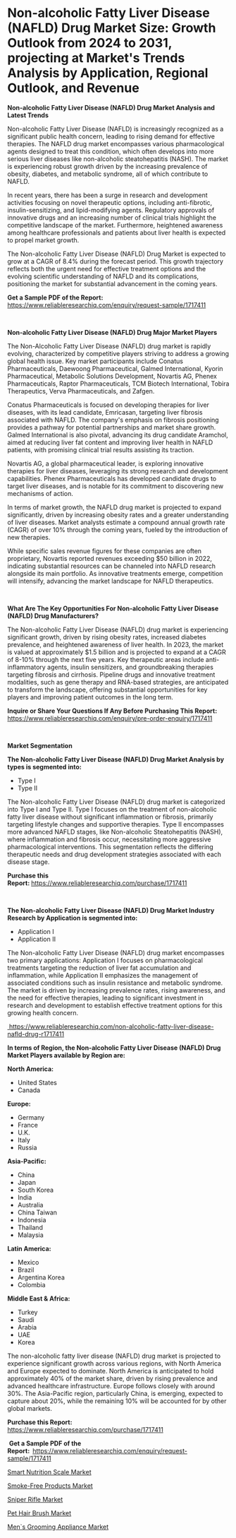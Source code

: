 <p><h1>Non-alcoholic Fatty Liver Disease (NAFLD) Drug Market Size: Growth Outlook from 2024 to 2031, projecting at Market's Trends Analysis by Application, Regional Outlook, and Revenue</h1></p><p><strong>Non-alcoholic Fatty Liver Disease (NAFLD) Drug Market Analysis and Latest Trends</strong></p>
<p><p>Non-alcoholic Fatty Liver Disease (NAFLD) is increasingly recognized as a significant public health concern, leading to rising demand for effective therapies. The NAFLD drug market encompasses various pharmacological agents designed to treat this condition, which often develops into more serious liver diseases like non-alcoholic steatohepatitis (NASH). The market is experiencing robust growth driven by the increasing prevalence of obesity, diabetes, and metabolic syndrome, all of which contribute to NAFLD.</p><p>In recent years, there has been a surge in research and development activities focusing on novel therapeutic options, including anti-fibrotic, insulin-sensitizing, and lipid-modifying agents. Regulatory approvals of innovative drugs and an increasing number of clinical trials highlight the competitive landscape of the market. Furthermore, heightened awareness among healthcare professionals and patients about liver health is expected to propel market growth.</p><p>The Non-alcoholic Fatty Liver Disease (NAFLD) Drug Market is expected to grow at a CAGR of 8.4% during the forecast period. This growth trajectory reflects both the urgent need for effective treatment options and the evolving scientific understanding of NAFLD and its complications, positioning the market for substantial advancement in the coming years.</p></p>
<p><strong>Get a Sample PDF of the Report:&nbsp;</strong> <a href="https://www.reliableresearchiq.com/enquiry/request-sample/1717411?utm_campaign=1102&utm_medium=2&utm_source=Github&utm_content=ia&utm_term=14102024&utm_id=non-alcoholic-fatty-liver-disease-nafld-drug">https://www.reliableresearchiq.com/enquiry/request-sample/1717411</a></p>
<p>&nbsp;</p>
<p><strong>Non-alcoholic Fatty Liver Disease (NAFLD) Drug Major Market Players</strong></p>
<p><p>The Non-Alcoholic Fatty Liver Disease (NAFLD) drug market is rapidly evolving, characterized by competitive players striving to address a growing global health issue. Key market participants include Conatus Pharmaceuticals, Daewoong Pharmaceutical, Galmed International, Kyorin Pharmaceutical, Metabolic Solutions Development, Novartis AG, Phenex Pharmaceuticals, Raptor Pharmaceuticals, TCM Biotech International, Tobira Therapeutics, Verva Pharmaceuticals, and Zafgen.</p><p>Conatus Pharmaceuticals is focused on developing therapies for liver diseases, with its lead candidate, Emricasan, targeting liver fibrosis associated with NAFLD. The company's emphasis on fibrosis positioning provides a pathway for potential partnerships and market share growth. Galmed International is also pivotal, advancing its drug candidate Aramchol, aimed at reducing liver fat content and improving liver health in NAFLD patients, with promising clinical trial results assisting its traction.</p><p>Novartis AG, a global pharmaceutical leader, is exploring innovative therapies for liver diseases, leveraging its strong research and development capabilities. Phenex Pharmaceuticals has developed candidate drugs to target liver diseases, and is notable for its commitment to discovering new mechanisms of action.</p><p>In terms of market growth, the NAFLD drug market is projected to expand significantly, driven by increasing obesity rates and a greater understanding of liver diseases. Market analysts estimate a compound annual growth rate (CAGR) of over 10% through the coming years, fueled by the introduction of new therapies.</p><p>While specific sales revenue figures for these companies are often proprietary, Novartis reported revenues exceeding $50 billion in 2022, indicating substantial resources can be channeled into NAFLD research alongside its main portfolio. As innovative treatments emerge, competition will intensify, advancing the market landscape for NAFLD therapeutics.</p></p>
<p>&nbsp;</p>
<p><strong>What Are The Key Opportunities For Non-alcoholic Fatty Liver Disease (NAFLD) Drug Manufacturers?</strong></p>
<p><p>The Non-alcoholic Fatty Liver Disease (NAFLD) drug market is experiencing significant growth, driven by rising obesity rates, increased diabetes prevalence, and heightened awareness of liver health. In 2023, the market is valued at approximately $1.5 billion and is projected to expand at a CAGR of 8-10% through the next five years. Key therapeutic areas include anti-inflammatory agents, insulin sensitizers, and groundbreaking therapies targeting fibrosis and cirrhosis. Pipeline drugs and innovative treatment modalities, such as gene therapy and RNA-based strategies, are anticipated to transform the landscape, offering substantial opportunities for key players and improving patient outcomes in the long term.</p></p>
<p><strong>Inquire or Share Your Questions If Any Before Purchasing This Report:</strong> <a href="https://www.reliableresearchiq.com/enquiry/pre-order-enquiry/1717411?utm_campaign=1102&utm_medium=2&utm_source=Github&utm_content=ia&utm_term=14102024&utm_id=non-alcoholic-fatty-liver-disease-nafld-drug">https://www.reliableresearchiq.com/enquiry/pre-order-enquiry/1717411</a></p>
<p>&nbsp;</p>
<p><strong>Market Segmentation</strong></p>
<p><strong>The Non-alcoholic Fatty Liver Disease (NAFLD) Drug Market Analysis by types is segmented into:</strong></p>
<p><ul><li>Type I</li><li>Type II</li></ul></p>
<p><p>The Non-alcoholic Fatty Liver Disease (NAFLD) drug market is categorized into Type I and Type II. Type I focuses on the treatment of non-alcoholic fatty liver disease without significant inflammation or fibrosis, primarily targeting lifestyle changes and supportive therapies. Type II encompasses more advanced NAFLD stages, like Non-alcoholic Steatohepatitis (NASH), where inflammation and fibrosis occur, necessitating more aggressive pharmacological interventions. This segmentation reflects the differing therapeutic needs and drug development strategies associated with each disease stage.</p></p>
<p><strong>Purchase this Report:&nbsp;</strong><a href="https://www.reliableresearchiq.com/purchase/1717411?utm_campaign=1102&utm_medium=2&utm_source=Github&utm_content=ia&utm_term=14102024&utm_id=non-alcoholic-fatty-liver-disease-nafld-drug">https://www.reliableresearchiq.com/purchase/1717411</a></p>
<p>&nbsp;</p>
<p><strong>The Non-alcoholic Fatty Liver Disease (NAFLD) Drug Market Industry Research by Application is segmented into:</strong></p>
<p><ul><li>Application I</li><li>Application II</li></ul></p>
<p><p>The Non-alcoholic Fatty Liver Disease (NAFLD) drug market encompasses two primary applications: Application I focuses on pharmacological treatments targeting the reduction of liver fat accumulation and inflammation, while Application II emphasizes the management of associated conditions such as insulin resistance and metabolic syndrome. The market is driven by increasing prevalence rates, rising awareness, and the need for effective therapies, leading to significant investment in research and development to establish effective treatment options for this growing health concern.</p></p>
<p><a href="https://www.reliableresearchiq.com/non-alcoholic-fatty-liver-disease-nafld-drug-r1717411?utm_campaign=1102&utm_medium=2&utm_source=Github&utm_content=ia&utm_term=14102024&utm_id=non-alcoholic-fatty-liver-disease-nafld-drug">&nbsp;https://www.reliableresearchiq.com/non-alcoholic-fatty-liver-disease-nafld-drug-r1717411</a></p>
<p><strong>In terms of Region, the Non-alcoholic Fatty Liver Disease (NAFLD) Drug Market Players available by Region are:</strong></p>
<p>
    <p> <strong> North America: </strong>
        <ul>
            <li>United States</li>
            <li>Canada</li>
        </ul>
        </p> 
    <p> <strong> Europe: </strong>
        <ul>
            <li>Germany</li>
            <li>France</li>
            <li>U.K.</li>
            <li>Italy</li>
            <li>Russia</li>
        </ul>
        </p> 
    <p> <strong> Asia-Pacific: </strong>
        <ul>
            <li>China</li>
            <li>Japan</li>
            <li>South Korea</li>
            <li>India</li>
            <li>Australia</li>
            <li>China Taiwan</li>
            <li>Indonesia</li>
            <li>Thailand</li>
            <li>Malaysia</li>
        </ul>
        </p> 
    <p> <strong> Latin America: </strong>
        <ul>
            <li>Mexico</li>
            <li>Brazil</li>
            <li>Argentina Korea</li>
            <li>Colombia</li>
        </ul>
        </p> 
    <p> <strong> Middle East & Africa: </strong>
        <ul>
            <li>Turkey</li>
            <li>Saudi</li>
            <li>Arabia</li>
            <li>UAE</li>
            <li>Korea</li>
        </ul>
    </p>
    </p>
<p><p>The non-alcoholic fatty liver disease (NAFLD) drug market is projected to experience significant growth across various regions, with North America and Europe expected to dominate. North America is anticipated to hold approximately 40% of the market share, driven by rising prevalence and advanced healthcare infrastructure. Europe follows closely with around 30%. The Asia-Pacific region, particularly China, is emerging, expected to capture about 20%, while the remaining 10% will be accounted for by other global markets.</p></p>
<p><strong>Purchase this Report: </strong><a href="https://www.reliableresearchiq.com/purchase/1717411?utm_campaign=1102&utm_medium=2&utm_source=Github&utm_content=ia&utm_term=14102024&utm_id=non-alcoholic-fatty-liver-disease-nafld-drug">https://www.reliableresearchiq.com/purchase/1717411</a></p>
<p>&nbsp;<strong>Get a Sample PDF of the Report:&nbsp;&nbsp;</strong><a href="https://www.reliableresearchiq.com/enquiry/request-sample/1717411?utm_campaign=1102&utm_medium=2&utm_source=Github&utm_content=ia&utm_term=14102024&utm_id=non-alcoholic-fatty-liver-disease-nafld-drug">https://www.reliableresearchiq.com/enquiry/request-sample/1717411</a></p>
<p><strong></strong></p>
<p><p><a href="https://www.linkedin.com/pulse/smart-nutrition-scale-market-shifts-strategic-analysis-2024-2031-yb3mf?utm_campaign=1102&utm_medium=2&utm_source=Github&utm_content=ia&utm_term=14102024&utm_id=non-alcoholic-fatty-liver-disease-nafld-drug">Smart Nutrition Scale Market</a></p><p><a href="https://www.linkedin.com/pulse/smoke-free-products-market-revolution-size-share-emerging-trends-ecpzf?utm_campaign=1102&utm_medium=2&utm_source=Github&utm_content=ia&utm_term=14102024&utm_id=non-alcoholic-fatty-liver-disease-nafld-drug">Smoke-Free Products Market</a></p><p><a href="https://www.linkedin.com/pulse/sniper-rifle-revenue-growth-report-2024-2031-camprobe-qxrif?utm_campaign=1102&utm_medium=2&utm_source=Github&utm_content=ia&utm_term=14102024&utm_id=non-alcoholic-fatty-liver-disease-nafld-drug">Sniper Rifle Market</a></p><p><a href="https://github.com/daltondngelvin/Market-Research-Report-List-1/blob/main/pet-hair-brush-market.md?utm_campaign=1102&utm_medium=2&utm_source=Github&utm_content=ia&utm_term=14102024&utm_id=non-alcoholic-fatty-liver-disease-nafld-drug">Pet Hair Brush Market</a></p><p><a href="https://github.com/ibbiechinotit/Market-Research-Report-List-1/blob/main/mens-grooming-appliance-market.md?utm_campaign=1102&utm_medium=2&utm_source=Github&utm_content=ia&utm_term=14102024&utm_id=non-alcoholic-fatty-liver-disease-nafld-drug">Men`s Grooming Appliance Market</a></p></p>
